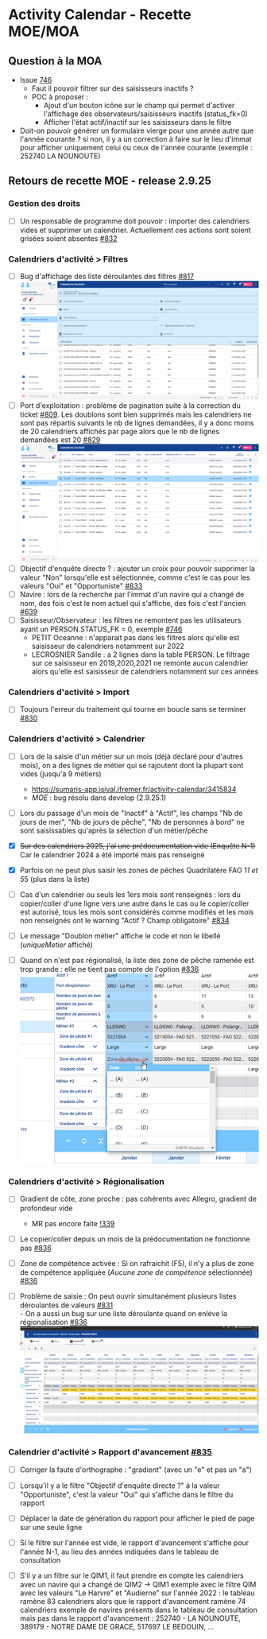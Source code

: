 # Activity Calendar - Recette MOE/MOA


## Question à la MOA

- Issue [746](https://gitlab.ifremer.fr/sih-public/sumaris/sumaris-app/-/issues/746)
  - Faut il pouvoir filtrer sur des saisisseurs inactifs ?
  - POC à proposer : 
    - Ajout d'un bouton icône sur le champ qui permet d'activer l'affichage des observateurs/saisisseurs inactifs (status_fk=0)
    - Afficher l'état actif/inactif sur les saisisseurs dans le filtre
- Doit-on pouvoir générer un formulaire vierge pour une année autre que l'année courante ? 
   si non, il y a un correction à faire sur le lieu d'immat pour afficher uniquement celui ou ceux de l'année courante (exemple : 252740 LA NOUNOUTE)

## Retours de recette MOE - release 2.9.25

### Gestion des droits

- [ ] Un responsable de programme doit pouvoir : importer des calendriers vides et supprimer un calendrier. Actuellement ces actions sont soient grisées soient absentes [#832](https://gitlab.ifremer.fr/sih-public/sumaris/sumaris-app/-/issues/832)


### Calendriers d'activité > Filtres

- [ ] Bug d'affichage des liste déroulantes des filtres [#817](https://gitlab.ifremer.fr/sih-public/sumaris/sumaris-app/-/issues/817)
  ![rec-activity-calendar-report](/projects/activity-calendar/rec/images/rec-24-006-2.9.24-Bug_affichage_listes_filtres.gif)
- [ ] Port d'exploitation : problème de pagination suite à la correction du ticket [#809](https://gitlab.ifremer.fr/sih-public/sumaris/sumaris-app/-/issues/809).
  Les doublons sont bien supprimés mais les calendriers ne sont pas répartis suivants le nb de lignes demandées, il y a donc moins de 20 calendriers affichés par page alors que le nb de lignes demandées est 20 [#829](https://gitlab.ifremer.fr/sih-public/sumaris/sumaris-app/-/issues/829)
  ![rec-activity-calendar-report](/projects/activity-calendar/rec/images/rec-24-007-2.9.25-Bug_calendriers_par_page.PNG)
- [ ] Objectif d'enquête directe ? : ajouter un croix pour pouvoir supprimer la valeur "Non" lorsqu'elle est sélectionnée, comme c'est le cas pour les valeurs "Oui" et "Opportuniste" [#833](https://gitlab.ifremer.fr/sih-public/sumaris/sumaris-app/-/issues/833)
- [ ] Navire : lors de la recherche par l'immat d'un navire qui a changé de nom, des fois c'est le nom actuel qui s'affiche, des fois c'est l'ancien [#639](https://gitlab.ifremer.fr/sih-public/sumaris/sumaris-app/-/issues/639)
- [ ] Saisisseur/Observateur : les filtres ne remontent pas les utilisateurs ayant un PERSON.STATUS_FK = 0, exemple [#746](https://gitlab.ifremer.fr/sih-public/sumaris/sumaris-app/-/issues/746)
  - PETIT Oceanne : n'apparait pas dans les filtres alors qu'elle est saisisseur de calendriers notamment sur 2022
  - LECROSNIER	Sandile : a 2 lignes dans la table PERSON. Le filtrage sur ce saisisseur en 2019,2020,2021 ne remonte aucun calendrier alors qu'elle est saisisseur de calendriers notamment sur ces années

### Calendriers d'activité > Import

- [ ] Toujours l'erreur du traitement qui tourne en boucle sans se terminer [#830](https://gitlab.ifremer.fr/sih-public/sumaris/sumaris-app/-/issues/830)

### Calendriers d'activité > Calendrier

- [ ] Lors de la saisie d'un métier sur un mois (déjà déclaré pour d'autres mois), on a des lignes de métier qui se rajoutent dont la plupart sont vides (jusqu'à 9 métiers)
  - https://sumaris-app.isival.ifremer.fr/activity-calendar/3415834
  - _MOE_ : bug résolu dans develop (2.9.25.1)

- [ ] Lors du passage d'un mois de "Inactif" à "Actif", les champs "Nb de jours de mer", "Nb de jours de pêche", "Nb de personnes à bord" ne sont saisissables qu'après la sélection d'un métier/pêche

- [X] ~~Sur des calendriers 2025, j'ai une prédocumentation vide (Enquête N-1)~~ Car le calendrier 2024 a été importé mais pas renseigné

- [X] Parfois on ne peut plus saisir les zones de pêches Quadrilatère FAO 1*1 et 5*5 (plus dans la liste)

- [ ] Cas d'un calendrier ou seuls les 1ers mois sont renseignés : lors du copier/coller d'une ligne vers une autre dans le cas ou le copier/coller est autorisé, 
tous les mois sont considérés comme modifiés et les mois non renseignés ont le warning "Actif ? Champ obligatoire" [#834](https://gitlab.ifremer.fr/sih-public/sumaris/sumaris-app/-/issues/834)
- [ ] Le message "Doublon métier" affiche le code et non le libellé (_uniqueMetier_ affiché)

- [ ] Quand on n'est pas régionalisé, la liste des zone de pêche ramenée est trop grande : elle ne tient pas compte de l'option [#836](https://gitlab.ifremer.fr/sih-public/sumaris/sumaris-app/-/issues/836)
  ![rec-activity-calendar-peche](/projects/activity-calendar/rec/images/rec-24-007-2.9.25-Bug_liste_zone_de_peche.png)


### Calendriers d'activité > Régionalisation 

- [ ] Gradient de côte, zone proche : pas cohérents avec Allegro, gradient de profondeur vide
  - MR pas encore faite [!339](https://gitlab.ifremer.fr/sih-public/sumaris/sumaris-app/-/merge_requests/339)

- [ ] Le copier/coller depuis un mois de la prédocumentation ne fonctionne pas [#836](https://gitlab.ifremer.fr/sih-public/sumaris/sumaris-app/-/issues/836)

- [ ] Zone de compétence activée : Si on rafraichit (F5), il n'y a plus de zone de compétence appliquée (_Aucune zone de compétence_ sélectionnée) [#836](https://gitlab.ifremer.fr/sih-public/sumaris/sumaris-app/-/issues/836)

- [ ] Problème de saisie : On peut ouvrir simultanément plusieurs listes déroulantes de valeurs [#831](https://gitlab.ifremer.fr/sih-public/sumaris/sumaris-app/-/issues/831)  
      - On a aussi un bug sur une liste déroulante quand on enléve la régionalisation [#836](https://gitlab.ifremer.fr/sih-public/sumaris/sumaris-app/-/issues/836)
  ![rec-activity-calendar-bug-edition](/projects/activity-calendar/rec/images/rec-24-007-2.9.25-Bug_edition.gif)

### Calendrier d'activité > Rapport d'avancement [#835](https://gitlab.ifremer.fr/sih-public/sumaris/sumaris-app/-/issues/835)

- [ ] Corriger la faute d'orthographe : "gradient" (avec un "e" et pas un "a")
- [ ] Lorsqu'il y a le filtre "Objectif d'enquête directe ?" à la valeur "Opportuniste", c'est la valeur "Oui" qui s'affiche dans le filtre du rapport 
- [ ] Déplacer la date de génération du rapport pour afficher le pied de page sur une seule ligne
- [ ] Si le filtre sur l'année est vide, le rapport d'avancement s'affiche pour l'année N-1, au lieu des années indiquées dans le tableau de consultation
- [ ] S'il y a un filtre sur le QIM1, il faut prendre en compte les calendriers avec un navire qui a changé de QIM2 -> QIM1
     exemple avec le filtre QIM avec les valeurs "Le Harvre" et "Audierne" sur l'année 2022 : le tableau ramène 83 calendriers alors que le rapport d'avancement ramène 74 calendriers
     exemple de navires présents dans le tableau de consultation mais pas dans le rapport d'avancement : 252740 - LA NOUNOUTE, 389179 - NOTRE DAME DE GRACE, 517697 LE BEDOUIN, ...

